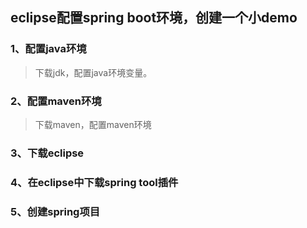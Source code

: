 ## eclipse配置spring boot环境，创建一个小demo

### 1、配置java环境

> 下载jdk，配置java环境变量。

### 2、配置maven环境

> 下载maven，配置maven环境

### 3、下载eclipse

### 4、在eclipse中下载spring tool插件

### 5、创建spring项目





